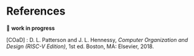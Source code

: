 # References

:construction: **work in progress**

[COaD]
:   D. L. Patterson and J. L. Hennessy,
    *Computer Organization and Design (RISC-V Edition)*, 1st ed. Boston, MA:
    Elsevier, 2018.
